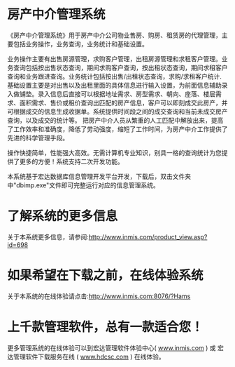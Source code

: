 # 房产中介管理系统

《房产中介管理系统》用于房产中介公司物业售房、购房、租赁房的代理管理，主要包括业务操作，业务查询，业务统计和基础设置。

业务操作主要有出售房源管理，求购客户管理，出租房源管理和求租客户管理。业务查询包括按出售状态查询，期间求购客户查询，按出租状态查询，期间求租客户查询和业务跟进查询。业务统计包括按出售/出租状态查询，求购/求租客户统计.基础设置主要是对出售以及出租里面的具体信息进行输入设置，为前面信息辅助录入做铺垫。录入信息后直接可以根据地址需求、房型需求、朝向、座落、楼层需求、面积需求、售价或租价查询出匹配的房产信息，客户可以即刻成交此房产，并可根据成交的信息生成收据单。系统提供时间段之间的成交查询和当前未成交房产查询，以及成交的统计等。 把房产中介人员从繁重的人工匹配中解放出来，提高了工作效率和准确度，降低了劳动强度，缩短了工作时间，为房产中介工作提供了先进的科学管理手段。

操作快捷简单，性能强大高效。无需计算机专业知识，别具一格的查询统计为您提供了更多的方便！系统支持二次开发功能。

本系统基于宏达数据库信息管理开发平台开发，下载后，双击文件夹中"dbimp.exe"文件即可完整运行对应的信息管理系统。

# 了解系统的更多信息

关于本系统更多信息，请参阅:http://www.inmis.com/product_view.asp?id=698

# 如果希望在下载之前，在线体验系统

关于本系统的在线体验请点击:http://www.inmis.com:8076/?Hams

# 上千款管理软件，总有一款适合您！

更多管理系统的在线体验可以到宏达管理软件体验中心( www.inmis.com ) 或 宏达管理软件下载服务在线 ( www.hdcsc.com ) 在线体验。

